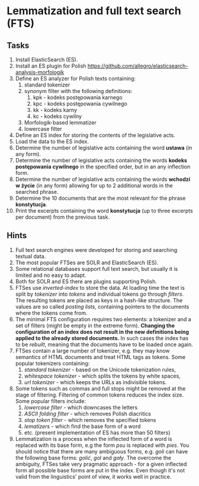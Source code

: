 # Lemmatization and full text search (FTS)

## Tasks

1. Install ElasticSearch (ES).
1. Install an ES plugin for Polish https://github.com/allegro/elasticsearch-analysis-morfologik 
1. Define an ES analyzer for Polish texts containing:
   1. standard tokenizer
   1. synonym filter with the following definitions:
      1. kpk - kodeks postępowania karnego
      1. kpc - kodeks postępowania cywilnego
      1. kk - kodeks karny
      1. kc - kodeks cywilny
   1. Morfologik-based lemmatizer
   1. lowercase filter
1. Define an ES index for storing the contents of the legislative acts.
1. Load the data to the ES index.
1. Determine the number of legislative acts containing the word **ustawa** (in any form).
1. Determine the number of legislative acts containing the words **kodeks postępowania cywilnego** 
   in the specified order, but in an any inflection form.
1. Determine the number of legislative acts containing the words **wchodzi w życie** 
   (in any form) allowing for up to 2 additional words in the searched phrase.
1. Determine the 10 documents that are the most relevant for the phrase **konstytucja**.
1. Print the excerpts containing the word **konstytucja** (up to three excerpts per document) 
   from the previous task.

## Hints

1. Full text search engines were developed for storing and searching textual data.
1. The most popular FTSes are SOLR and ElasticSearch (ES).
1. Some relational databases support full text search, but usually it is limited and no easy to adapt.
1. Both for SOLR and ES there are plugins supporting Polish.
1. FTSes use *inverted-index* to store the data. At loading time the text is split by *tokenizer* into 
   *tokens* and individual tokens go through *filters*. The resulting tokens are placed as keys in a hash-like
   structure. The values are so called *posting lists*, containing pointers to the documents where the tokens come from.
1. The minimal FTS configuration requires two elements: a tokenizer and a set of filters (might be empty in the extreme
   form). **Changing the configuration of an index does not result in the new definitions being applied to the already
   stored documents.** In such cases the index has to be *rebuilt*, meaning that the documents have to be loaded once
   again.
1. FTSes contain a large number of tokenizer, e.g. they may know semantics of HTML documents and treat HTML tags as
   tokens. Some popular tokenizers containing:
   1. *standard tokenizer* - based on the Unicode tokenization rules,
   1. *whitespace tokenizer* - which splits the tokens by white spaces,
   1. *url tokenizer* - which keeps the URLs as indivisible tokens.
1. Some tokens such as commas and full stops might be removed at the stage of filtering. Filtering of common tokens reduces the index size.
   Some popular filters include:
   1. *lowercase filter* - which downcases the letters
   1. *ASCII folding filter* - which removes Polish diacritics
   1. *stop token filter* - which removes the specified tokens
   1. *lematizers* - which find the base form of a word
   1. etc. (present implementation of ES has more than 50 filters)
1. Lemmatization is a process when the inflected form of a word is replaced with its base form, e.g
   the form *psu* is replaced with *pies*. You should notice that there are many ambiguous forms, e.g.
   *goli* can have the following base forms: *golić*, *gol* and *goły*. The overcome the ambiguity, FTSes 
   take very pragmatic approach - for a given inflected form all possible base forms are put in the index.
   Even though it's not valid from the linguistics' point of view, it works well in practice.
